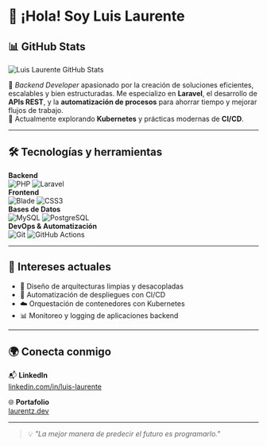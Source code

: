 # 👋 ¡Hola! Soy **Luis Laurente**

## 📊 GitHub Stats

![Luis Laurente GitHub Stats](https://github-readme-stats.vercel.app/api?username=LuisLaurente&theme=dark&show_icons=true)


🎯 *Backend Developer* apasionado por la creación de soluciones eficientes, escalables y bien estructuradas. Me especializo en **Laravel**, el desarrollo de **APIs REST**, y la **automatización de procesos** para ahorrar tiempo y mejorar flujos de trabajo.  
🚀 Actualmente explorando **Kubernetes** y prácticas modernas de **CI/CD**.

---

## 🛠️ Tecnologías y herramientas

**Backend**  
![PHP](https://img.shields.io/badge/PHP-777BB4?style=flat&logo=php&logoColor=white) ![Laravel](https://img.shields.io/badge/Laravel-E74430?style=flat&logo=laravel&logoColor=white)  
**Frontend**  
![Blade](https://img.shields.io/badge/Blade-red?style=flat&logo=laravel&logoColor=white) ![CSS3](https://img.shields.io/badge/CSS3-264de4?style=flat&logo=css3&logoColor=white)  
**Bases de Datos**  
![MySQL](https://img.shields.io/badge/MySQL-4479A1?style=flat&logo=mysql&logoColor=white) ![PostgreSQL](https://img.shields.io/badge/PostgreSQL-336791?style=flat&logo=postgresql&logoColor=white)  
**DevOps & Automatización**  
![Git](https://img.shields.io/badge/Git-F05032?style=flat&logo=git&logoColor=white) ![GitHub Actions](https://img.shields.io/badge/GitHub%20Actions-2088FF?style=flat&logo=github-actions&logoColor=white)

---

## 🧠 Intereses actuales

- 🧩 Diseño de arquitecturas limpias y desacopladas  
- 🚢 Automatización de despliegues con CI/CD  
- ☁️ Orquestación de contenedores con Kubernetes  
- 📊 Monitoreo y logging de aplicaciones backend  

---

## 🌍 Conecta conmigo

📬 **LinkedIn**  
[linkedin.com/in/luis-laurente](https://www.linkedin.com/in/luis-laurente/)

🌐 **Portafolio**  
[laurentz.dev](https://laurentz.dev)

---

> 💡 *"La mejor manera de predecir el futuro es programarlo."*

